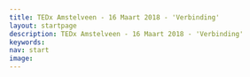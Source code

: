 ```yaml
---
title: TEDx Amstelveen - 16 Maart 2018 - 'Verbinding'
layout: startpage
description: TEDx Amstelveen - 16 Maart 2018 - 'Verbinding'
keywords:
nav: start
image:
---
```


<amp-carousel width="1280" height="1080" layout="responsive" type="slides">
  <amp-youtube height="450"
    layout="fixed-height"
    data-videoid="55klB4HdgLY">
  </amp-youtube>
</amp-carousel>
